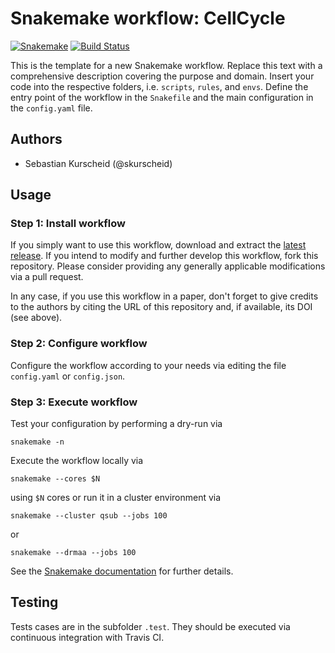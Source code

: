 # Snakemake workflow: CellCycle

[![Snakemake](https://img.shields.io/badge/snakemake-≥5.0-brightgreen.svg)](https://snakemake.bitbucket.io)
[![Build Status](https://travis-ci.org/snakemake-workflows/cellcycle.svg?branch=master)](https://travis-ci.org/snakemake-workflows/cellcycle)

This is the template for a new Snakemake workflow. Replace this text with a comprehensive description covering the purpose and domain.
Insert your code into the respective folders, i.e. `scripts`, `rules`, and `envs`. Define the entry point of the workflow in the `Snakefile` and the main configuration in the `config.yaml` file.

## Authors

* Sebastian Kurscheid (@skurscheid)

## Usage

### Step 1: Install workflow

If you simply want to use this workflow, download and extract the [latest release](https://github.com/snakemake-workflows/cellcycle/releases).
If you intend to modify and further develop this workflow, fork this repository. Please consider providing any generally applicable modifications via a pull request.

In any case, if you use this workflow in a paper, don't forget to give credits to the authors by citing the URL of this repository and, if available, its DOI (see above).

### Step 2: Configure workflow

Configure the workflow according to your needs via editing the file `config.yaml` or `config.json`.

### Step 3: Execute workflow

Test your configuration by performing a dry-run via

    snakemake -n

Execute the workflow locally via

    snakemake --cores $N

using `$N` cores or run it in a cluster environment via

    snakemake --cluster qsub --jobs 100

or

    snakemake --drmaa --jobs 100

See the [Snakemake documentation](https://snakemake.readthedocs.io) for further details.

## Testing

Tests cases are in the subfolder `.test`. They should be executed via continuous integration with Travis CI.
